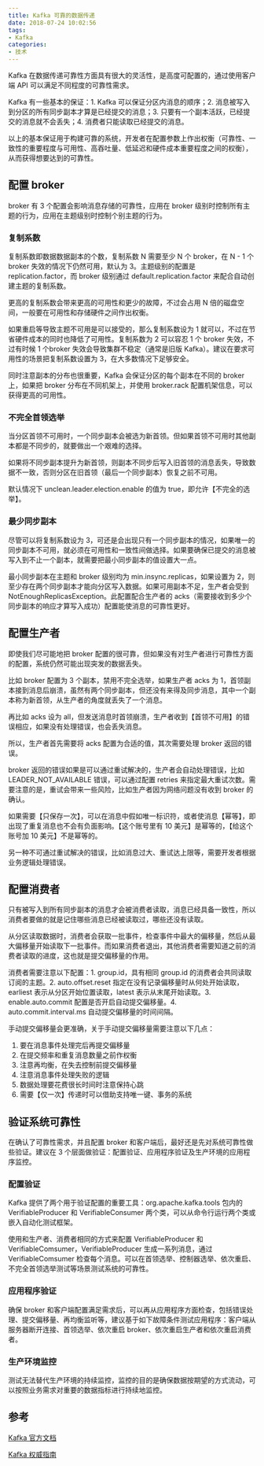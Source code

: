 ```yaml
---
title: Kafka 可靠的数据传递
date: 2018-07-24 10:02:56
tags:
- Kafka
categories:
- 技术
---
```


Kafka 在数据传递可靠性方面具有很大的灵活性，是高度可配置的，通过使用客户端 API 可以满足不同程度的可靠性需求。

Kafka 有一些基本的保证：1. Kafka 可以保证分区内消息的顺序；2. 消息被写入到分区的所有同步副本才算是已经提交的消息；3. 只要有一个副本活跃，已经提交的消息就不会丢失；4. 消费者只能读取已经提交的消息。

以上的基本保证用于构建可靠的系统，开发者在配置参数上作出权衡（可靠性、一致性的重要程度与可用性、高吞吐量、低延迟和硬件成本重要程度之间的权衡），从而获得想要达到的可靠性。





<!-- more -->

## 配置 broker

broker 有 3 个配置会影响消息存储的可靠性，应用在 broker 级别时控制所有主题的行为，应用在主题级别时控制个别主题的行为。



### 复制系数

复制系数即数据数据副本的个数，复制系数 N 需要至少 N 个 broker，在 N - 1 个 broker 失效的情况下仍然可用，默认为 3。主题级别的配置是 replication.factor，而 broker 级别通过 default.replication.factor 来配合自动创建主题的复制系数。

更高的复制系数会带来更高的可用性和更少的故障，不过会占用 N 倍的磁盘空间，一般要在可用性和存储硬件之间作出权衡。

如果重启等导致主题不可用是可以接受的，那么复制系数设为 1 就可以，不过在节省硬件成本的同时也降低了可用性。复制系数为 2 可以容忍 1 个 broker 失效，不过有时候 1 个broker 失效会导致集群不稳定（通常是旧版 Kafka）。建议在要求可用性的场景把复制系数设置为 3，在大多数情况下足够安全。

同时注意副本的分布也很重要，Kafka 会保证分区的每个副本在不同的 broker 上，如果把 broker 分布在不同机架上，并使用 broker.rack 配置机架信息，可以获得更高的可用性。



### 不完全首领选举

当分区首领不可用时，一个同步副本会被选为新首领。但如果首领不可用时其他副本都是不同步的，就要做出一个艰难的选择。

如果将不同步副本提升为新首领，则副本不同步后写入旧首领的消息丢失，导致数据不一致，否则分区在旧首领（最后一个同步副本）恢复之前不可用。

默认情况下 unclean.leader.election.enable 的值为 true，即允许【不完全的选举】。



### 最少同步副本

尽管可以将复制系数设为 3，可还是会出现只有一个同步副本的情况，如果唯一的同步副本不可用，就必须在可用性和一致性间做选择。如果要确保已提交的消息被写入到不止一个副本，就需要把最小同步副本的值设置大一点。

最小同步副本在主题和 broker 级别均为 min.insync.replicas，如果设置为 2，则至少存在两个同步副本才能向分区写入数据。如果可用副本不足，生产者会受到 NotEnoughReplicasException。此配置配合生产者的 acks（需要接收到多少个同步副本的响应才算写入成功）配置能使消息的可靠性更好。





## 配置生产者

即使我们尽可能地把 broker 配置的很可靠，但如果没有对生产者进行可靠性方面的配置，系统仍然可能出现突发的数据丢失。

比如 broker 配置为 3 个副本，禁用不完全选举，如果生产者 acks 为 1，首领副本接到消息后崩溃，虽然有两个同步副本，但还没有来得及同步消息，其中一个副本称为新首领，从生产者的角度就丢失了一个消息。

再比如 acks 设为 all，但发送消息时首领崩溃，生产者收到【首领不可用】的错误相应，如果没有处理错误，也会丢失消息。

所以，生产者首先需要将 acks 配置为合适的值，其次需要处理 broker 返回的错误。

broker 返回的错误如果是可以通过重试解决的，生产者会自动处理错误，比如 LEADER_NOT_AVAILABLE 错误，可以通过配置 retries 来指定最大重试次数。需要注意的是，重试会带来一些风险，比如生产者因为网络问题没有收到 broker 的确认。

如果需要【只保存一次】，可以在消息中假如唯一标识符，或者使消息【幂等】，即出现了重复消息也不会有负面影响。【这个账号里有 10 美元】是幂等的，【给这个账号加 10 美元】不是幂等的。

另一种不可通过重试解决的错误，比如消息过大、重试达上限等，需要开发者根据业务逻辑处理错误。



## 配置消费者

只有被写入到所有同步副本的消息才会被消费者读取，消息已经具备一致性，所以消费者要做的就是记住哪些消息已经被读取过，哪些还没有读取。

从分区读取数据时，消费者会获取一批事件，检查事件中最大的偏移量，然后从最大偏移量开始读取下一批事件。而如果消费者退出，其他消费者需要知道之前的消费者读取的进度，这也就是提交偏移量的作用。

消费者需要注意以下配置：1. group.id，具有相同 group.id 的消费者会共同读取订阅的主题。2. auto.offset.reset 指定在没有记录偏移量时从何处开始读取，earliest 表示从分区开始位置读取，latest 表示从末尾开始读取。3. enable.auto.commit 配置是否开启自动提交偏移量。4. auto.commit.interval.ms 自动提交偏移量的时间间隔。

手动提交偏移量会更准确，关于手动提交偏移量需要注意以下几点：

1. 要在消息事件处理完后再提交偏移量
2. 在提交频率和重复消息数量之前作权衡
3. 注意再均衡，在失去控制前提交偏移量
4. 注意消息事件处理失败的逻辑
5. 数据处理要花费很长时间时注意保持心跳
6. 需要【仅一次】传递时可以借助支持唯一键、事务的系统





## 验证系统可靠性

在确认了可靠性需求，并且配置 broker 和客户端后，最好还是先对系统可靠性做些验证。建议在 3 个层面做验证：配置验证、应用程序验证及生产环境的应用程序监控。



### 配置验证

Kafka 提供了两个用于验证配置的重要工具：org.apache.kafka.tools 包内的 VerifiableProducer 和 VerifiableConsumer 两个类，可以从命令行运行两个类或嵌入自动化测试框架。

使用和生产者、消费者相同的方式来配置 VerifiableProducer 和 VerifiableComsumer，VerifiableProducer 生成一系列消息，通过 VerifiableComsumer 检查每个消息。可以在首领选举、控制器选举、依次重启、不完全首领选举测试等场景测试系统的可靠性。



### 应用程序验证

确保 broker 和客户端配置满足需求后，可以再从应用程序方面检查，包括错误处理、提交偏移量、再均衡监听等，建议基于如下故障条件测试应用程序：客户端从服务器断开连接、首领选举、依次重启 broker、依次重启生产者和依次重启消费者。



### 生产环境监控

测试无法替代生产环境的持续监控，监控的目的是确保数据按期望的方式流动，可以按照业务需求对重要的数据指标进行持续地监控。





## 参考

[Kafka 官方文档](http://kafka.apache.org/documentation/)

[Kafka 权威指南](http://shop.oreilly.com/product/0636920044123.do)
